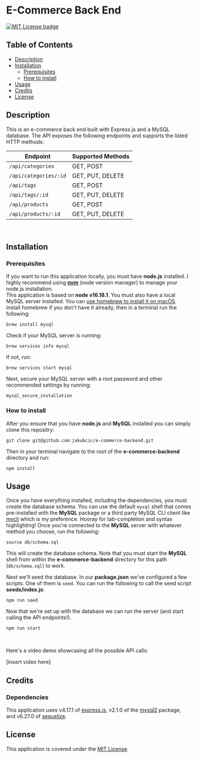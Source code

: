 # E-Commerce Back End
[![MIT License badge](https://img.shields.io/badge/license-MIT-yellow.svg)](https://choosealicense.com/licenses/mit/)

## Table of Contents

- [Description](#description)
- [Installation](#installation)
    + [Prerequisites](#prerequisites)
    + [How to install](#how-to-install)
- [Usage](#usage)
- [Credits](#credits)
- [License](#license)


## Description
This is an e-commerce back end built with Express.js and a MySQL database. The API exposes the following endpoints and supports the listed HTTP methods:

| Endpoint              | Supported Methods |
|-----------------------|-------------------|
| `/api/categories`     | GET, POST         |
| `/api/categories/:id` | GET, PUT, DELETE  |
| `/api/tags`           | GET, POST         |
| `/api/tags/:id`       | GET, PUT, DELETE  |
| `/api/products`       | GET, POST         |
| `/api/products/:id`   | GET, PUT, DELETE  |
<br>

## Installation
### Prerequisites
If you want to run this application locally, you must have **node.js** installed. I highly recommend using [**nvm**](https://github.com/nvm-sh/nvm) (node version manager) to manage your node.js installation.
<br>
This application is based on **node v16.18.1**.
You must also have a local MySQL server installed. You can [use homebrew to install it on macOS](https://formulae.brew.sh/formula/mysql#default). Install homebrew if you don't have it already, then in a terminal run the following:
```
brew install mysql
```
Check if your MySQL server is running:
```
brew services info mysql
```
If not, run:
```
brew services start mysql
```
Next, secure your MySQL server with a root password and other recommended settings by running:
```
mysql_secure_installation
```


### How to install
After you ensure that you have **node.js** and **MySQL** installed you can simply clone this repositry:
```
git clone git@github.com:jakubcic/e-commerce-backend.git
```

Then in your terminal navigate to the root of the **e-commerce-backend** directory and run:
```
npm install
```

## Usage
Once you have everything installed, including the dependencies, you must create the database schema. You can use the default `mysql` shell that comes pre-installed with the **MySQL** package or a third party MySQL CLI client like [mycli](https://github.com/dbcli/mycli) which is my preference. Hooray for tab-completion and syntax highlighting! Once you're connected to the **MySQL** server with whatever method you choose, run the following:
```
source db/schema.sql
```
This will create the database schema. Note that you must start the **MySQL** shell from within the **e-commerce-backend** directory for this path (`db/schema.sql`) to work.

Next we'll seed the database. In our **package.json** we've configured a few scripts. One of them is `seed`. You can run the following to call the seed script **seeds/index.js**:
```
npm run seed
```
Now that we're set up with the database we can run the server (and start calling the API endpoints!). 
```
npm run start
```
<br>

Here's a video demo showcasing all the possible API calls:

[insert video here]


## Credits
### Dependencies
This application uses v4.17.1 of [express.js](https://www.npmjs.com/package/express), v2.1.0 of the [mysql2](https://www.npmjs.com/package/mysql2) package, and v6.27.0 of [sequelize](https://www.npmjs.com/package/sequelize). 

## License
This application is covered under the [MIT License](https://choosealicense.com/licenses/mit/).


